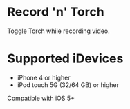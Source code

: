 Record 'n' Torch
==========

Toggle Torch while recording video.

Supported iDevices
==========

- iPhone 4 or higher
- iPod touch 5G (32/64 GB) or higher

Compatible with iOS 5+
